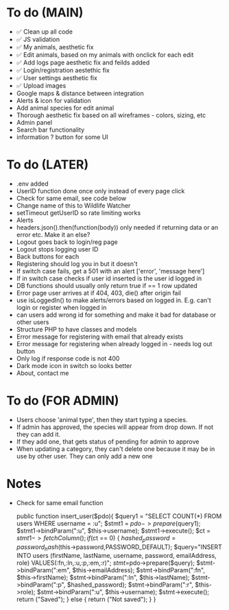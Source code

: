 # To do (MAIN)

- ✅ Clean up all code
- ✅ JS validation
- ✅ My animals, aesthetic fix
- ✅ Edit animals, based on my animals with onclick for each edit
- ✅ Add logs page aesthetic fix and feilds added
- ✅ Login/registration aestethic fix
- ✅ User settings aesthetic fix
- ✅ Upload images
- Google maps & distance between integration
- Alerts & icon for validation
- Add animal species for edit animal
- Thorough aesthetic fix based on all wireframes - colors, sizing, etc
- Admin panel
- Search bar functionality
- information ? button for some UI

# To do (LATER)

- .env added
- UserID function done once only instead of every page click
- Check for same email, see code below
- Change name of this to Wildlife Watcher
- setTimeout getUserID so rate limiting works
- Alerts
- headers.json().then(function(body)) only needed if returning data or an error etc. Make it an else?
- Logout goes back to login/reg page
- Logout stops logging user ID
- Back buttons for each
- Registering should log you in but it doesn't
- If switch case fails, get a 501 with an alert ['error', 'message here']
- If in switch case checks if user id inserted is the user id logged in
- DB functions should usually only return true if == 1 row updated
- Error page user arrives at if 404, 403, die() after origin fail
- use isLoggedIn() to make alerts/errors based on logged in. E.g. can't login or register when logged in
- can users add wrong id for something and make it bad for database or other users
- Structure PHP to have classes and models
- Error message for registering with email that already exists
- Error message for registering when already logged in - needs log out button
- Only log if response code is not 400
- Dark mode icon in switch so looks better
- About, contact me

# To do (FOR ADMIN)

- Users choose 'animal type', then they start typing a species.
- If admin has approved, the species will appear from drop down. If not they can add it.
- If they add one, that gets status of pending for admin to approve
- When updating a category, they can't delete one because it may be in use by other user. They can only add a new one

# Notes

- Check for same email function

  public function insert_user($pdo){
        $query1 = "SELECT COUNT(*) FROM users WHERE username = :u";
        $stmt1 = $pdo->prepare($query1);
  $stmt1->bindParam(":u", $this->username);
        $stmt1->execute();
        $ct = $stmt1->fetchColumn();
        if ($ct == 0) {
  $hashed_password=password_hash($this->password,PASSWORD_DEFAULT);
  $query="INSERT INTO users (firstName, lastName, username, password, emailAddress, role) VALUES(:fn,:ln,:u,:p,:em,:r)";
            $stmt=$pdo->prepare($query);
  $stmt->bindParam(":em", $this->emailAddress);
  $stmt->bindParam(":fn", $this->firstName);
  $stmt->bindParam(":ln", $this->lastName);
  $stmt->bindParam(":p", $hashed_password);
  $stmt->bindParam(":r", $this->role);
  $stmt->bindParam(":u", $this->username);
  $stmt->execute();
  return ("Saved");
  } else {
  return ("Not saved");
  }
  }

